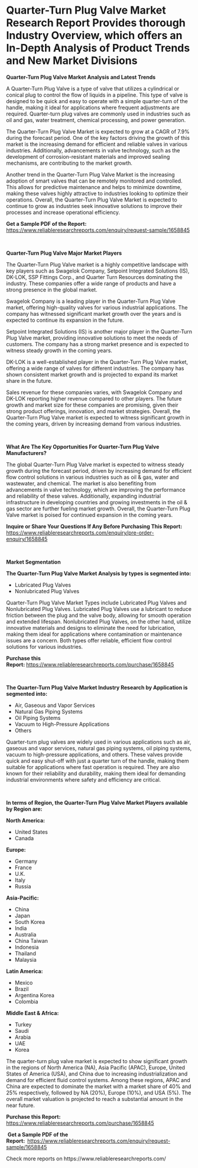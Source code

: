 <p><h1>Quarter-Turn Plug Valve Market Research Report Provides thorough Industry Overview, which offers an In-Depth Analysis of Product Trends and New Market Divisions</h1></p><p><strong>Quarter-Turn Plug Valve Market Analysis and Latest Trends</strong></p>
<p><p>A Quarter-Turn Plug Valve is a type of valve that utilizes a cylindrical or conical plug to control the flow of liquids in a pipeline. This type of valve is designed to be quick and easy to operate with a simple quarter-turn of the handle, making it ideal for applications where frequent adjustments are required. Quarter-turn plug valves are commonly used in industries such as oil and gas, water treatment, chemical processing, and power generation.</p><p>The Quarter-Turn Plug Valve Market is expected to grow at a CAGR of 7.9% during the forecast period. One of the key factors driving the growth of this market is the increasing demand for efficient and reliable valves in various industries. Additionally, advancements in valve technology, such as the development of corrosion-resistant materials and improved sealing mechanisms, are contributing to the market growth.</p><p>Another trend in the Quarter-Turn Plug Valve Market is the increasing adoption of smart valves that can be remotely monitored and controlled. This allows for predictive maintenance and helps to minimize downtime, making these valves highly attractive to industries looking to optimize their operations. Overall, the Quarter-Turn Plug Valve Market is expected to continue to grow as industries seek innovative solutions to improve their processes and increase operational efficiency.</p></p>
<p><strong>Get a Sample PDF of the Report:&nbsp;</strong> <a href="https://www.reliableresearchreports.com/enquiry/request-sample/1658845">https://www.reliableresearchreports.com/enquiry/request-sample/1658845</a></p>
<p>&nbsp;</p>
<p><strong>Quarter-Turn Plug Valve Major Market Players</strong></p>
<p><p>The Quarter-Turn Plug Valve market is a highly competitive landscape with key players such as Swagelok Company, Setpoint Integrated Solutions (IS), DK-LOK, SSP Fittings Corp., and Quarter Turn Resources dominating the industry. These companies offer a wide range of products and have a strong presence in the global market.</p><p>Swagelok Company is a leading player in the Quarter-Turn Plug Valve market, offering high-quality valves for various industrial applications. The company has witnessed significant market growth over the years and is expected to continue its expansion in the future.</p><p>Setpoint Integrated Solutions (IS) is another major player in the Quarter-Turn Plug Valve market, providing innovative solutions to meet the needs of customers. The company has a strong market presence and is expected to witness steady growth in the coming years.</p><p>DK-LOK is a well-established player in the Quarter-Turn Plug Valve market, offering a wide range of valves for different industries. The company has shown consistent market growth and is projected to expand its market share in the future.</p><p>Sales revenue for these companies varies, with Swagelok Company and DK-LOK reporting higher revenue compared to other players. The future growth and market size for these companies are promising, given their strong product offerings, innovation, and market strategies. Overall, the Quarter-Turn Plug Valve market is expected to witness significant growth in the coming years, driven by increasing demand from various industries.</p></p>
<p>&nbsp;</p>
<p><strong>What Are The Key Opportunities For Quarter-Turn Plug Valve Manufacturers?</strong></p>
<p><p>The global Quarter-Turn Plug Valve market is expected to witness steady growth during the forecast period, driven by increasing demand for efficient flow control solutions in various industries such as oil & gas, water and wastewater, and chemical. The market is also benefiting from advancements in valve technology, which are improving the performance and reliability of these valves. Additionally, expanding industrial infrastructure in developing countries and growing investments in the oil & gas sector are further fueling market growth. Overall, the Quarter-Turn Plug Valve market is poised for continued expansion in the coming years.</p></p>
<p><strong>Inquire or Share Your Questions If Any Before Purchasing This Report:</strong> <a href="https://www.reliableresearchreports.com/enquiry/pre-order-enquiry/1658845">https://www.reliableresearchreports.com/enquiry/pre-order-enquiry/1658845</a></p>
<p>&nbsp;</p>
<p><strong>Market Segmentation</strong></p>
<p><strong>The Quarter-Turn Plug Valve Market Analysis by types is segmented into:</strong></p>
<p><ul><li>Lubricated Plug Valves</li><li>Nonlubricated Plug Valves</li></ul></p>
<p><p>Quarter-Turn Plug Valve Market Types include Lubricated Plug Valves and Nonlubricated Plug Valves. Lubricated Plug Valves use a lubricant to reduce friction between the plug and the valve body, allowing for smooth operation and extended lifespan. Nonlubricated Plug Valves, on the other hand, utilize innovative materials and designs to eliminate the need for lubrication, making them ideal for applications where contamination or maintenance issues are a concern. Both types offer reliable, efficient flow control solutions for various industries.</p></p>
<p><strong>Purchase this Report:&nbsp;</strong><a href="https://www.reliableresearchreports.com/purchase/1658845">https://www.reliableresearchreports.com/purchase/1658845</a></p>
<p>&nbsp;</p>
<p><strong>The Quarter-Turn Plug Valve Market Industry Research by Application is segmented into:</strong></p>
<p><ul><li>Air, Gaseous and Vapor Services</li><li>Natural Gas Piping Systems</li><li>Oil Piping Systems</li><li>Vacuum to High-Pressure Applications</li><li>Others</li></ul></p>
<p><p>Quarter-turn plug valves are widely used in various applications such as air, gaseous and vapor services, natural gas piping systems, oil piping systems, vacuum to high-pressure applications, and others. These valves provide quick and easy shut-off with just a quarter turn of the handle, making them suitable for applications where fast operation is required. They are also known for their reliability and durability, making them ideal for demanding industrial environments where safety and efficiency are critical.</p></p>
<p>&nbsp;</p>
<p><strong>In terms of Region, the Quarter-Turn Plug Valve Market Players available by Region are:</strong></p>
<p>
    <p> <strong> North America: </strong>
        <ul>
            <li>United States</li>
            <li>Canada</li>
        </ul>
        </p> 
    <p> <strong> Europe: </strong>
        <ul>
            <li>Germany</li>
            <li>France</li>
            <li>U.K.</li>
            <li>Italy</li>
            <li>Russia</li>
        </ul>
        </p> 
    <p> <strong> Asia-Pacific: </strong>
        <ul>
            <li>China</li>
            <li>Japan</li>
            <li>South Korea</li>
            <li>India</li>
            <li>Australia</li>
            <li>China Taiwan</li>
            <li>Indonesia</li>
            <li>Thailand</li>
            <li>Malaysia</li>
        </ul>
        </p> 
    <p> <strong> Latin America: </strong>
        <ul>
            <li>Mexico</li>
            <li>Brazil</li>
            <li>Argentina Korea</li>
            <li>Colombia</li>
        </ul>
        </p> 
    <p> <strong> Middle East & Africa: </strong>
        <ul>
            <li>Turkey</li>
            <li>Saudi</li>
            <li>Arabia</li>
            <li>UAE</li>
            <li>Korea</li>
        </ul>
    </p>
    </p>
<p><p>The quarter-turn plug valve market is expected to show significant growth in the regions of North America (NA), Asia Pacific (APAC), Europe, United States of America (USA), and China due to increasing industrialization and demand for efficient fluid control systems. Among these regions, APAC and China are expected to dominate the market with a market share of 40% and 25% respectively, followed by NA (20%), Europe (10%), and USA (5%). The overall market valuation is projected to reach a substantial amount in the near future.</p></p>
<p><strong>Purchase this Report: </strong><a href="https://www.reliableresearchreports.com/purchase/1658845">https://www.reliableresearchreports.com/purchase/1658845</a></p>
<p>&nbsp;<strong>Get a Sample PDF of the Report:&nbsp;&nbsp;</strong><a href="https://www.reliableresearchreports.com/enquiry/request-sample/1658845">https://www.reliableresearchreports.com/enquiry/request-sample/1658845</a></p>
<p><strong></strong></p>
<p>Check more reports on https://www.reliableresearchreports.com/</p>